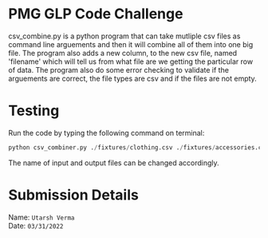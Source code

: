 # PMG GLP Code Challenge
csv_combine.py is a python program that can take mutliple csv files as command line arguements and then it will combine all of them into one big file. The program also adds a new column, to the new csv file, named 'filename' which will tell us from what file are we getting the particular row of data. The program also do some error checking to validate if the arguements are correct, the file types are csv and if the files are not empty.
# Testing
Run the code by typing the following command on terminal:
```python
python csv_combiner.py ./fixtures/clothing.csv ./fixtures/accessories.csv > combined.csv
```
The name of input and output files can be changed accordingly.
# Submission Details
Name: `Utarsh Verma` <br>
Date: `03/31/2022` 
